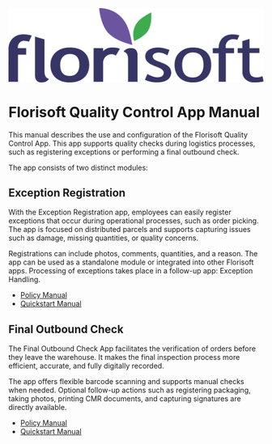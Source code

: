 ![Florisoft logo](https://raw.githubusercontent.com/florisoft/User.Manuals/main/fslogo.png)

# Florisoft Quality Control App Manual

This manual describes the use and configuration of the Florisoft Quality Control App. This app supports quality checks during logistics processes, such as registering exceptions or performing a final outbound check.

The app consists of two distinct modules:

## Exception Registration

With the Exception Registration app, employees can easily register exceptions that occur during operational processes, such as order picking. The app is focused on distributed parcels and supports capturing issues such as damage, missing quantities, or quality concerns.

Registrations can include photos, comments, quantities, and a reason. The app can be used as a standalone module or integrated into other Florisoft apps. Processing of exceptions takes place in a follow-up app: Exception Handling.

* [Policy Manual](https://github.com/florisoft/User.Manuals/blob/main/CLOUD%20APPLICATIONS/Apps%20Android/App%20Quality%20Control/Exception%20Registration/Policies%20Exception%20Registration%20EN.md)
* [Quickstart Manual](https://github.com/florisoft/User.Manuals/blob/main/CLOUD%20APPLICATIONS/Apps%20Android/App%20Quality%20Control/Exception%20Registration/Quickstart%20Manual%20EN.md)

## Final Outbound Check 

The Final Outbound Check App facilitates the verification of orders before they leave the warehouse. It makes the final inspection process more efficient, accurate, and fully digitally recorded.

The app offers flexible barcode scanning and supports manual checks when needed. Optional follow-up actions such as registering packaging, taking photos, printing CMR documents, and capturing signatures are directly available.

* [Policy Manual](https://github.com/florisoft/User.Manuals/blob/main/CLOUD%20APPLICATIONS/Apps%20Android/App%20Quality%20Control/Final%20outbound%20check/Policies%20Final%20outbound%20check%20-%20EN.md)
* [Quickstart Manual](https://github.com/florisoft/User.Manuals/blob/main/CLOUD%20APPLICATIONS/Apps%20Android/App%20Quality%20Control/Final%20outbound%20check/Quickstart%20Manual%20EN.md)